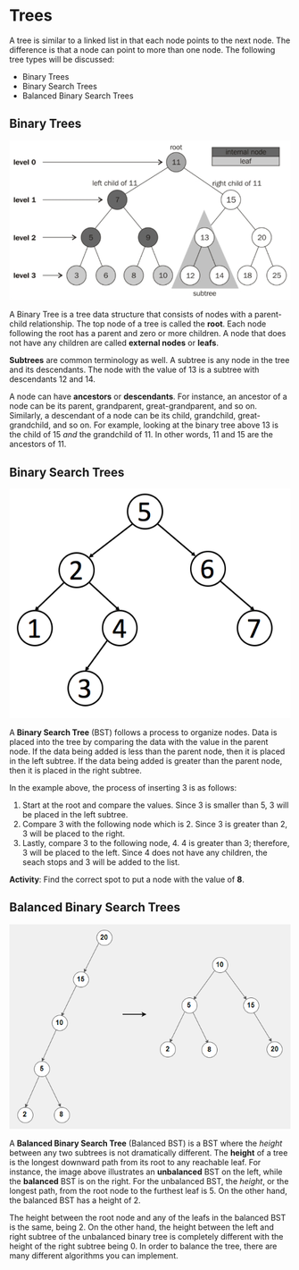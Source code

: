 # Trees

A tree is similar to a linked list in that each node points to the next node. The difference is that a node can point to more than one node. The following tree types will be discussed:
- Binary Trees
- Binary Search Trees
- Balanced Binary Search Trees

## Binary Trees
![Image of Binary Tree](images/binary-tree-illustration.png)

A Binary Tree is a tree data structure that consists of nodes with a parent-child relationship. The top node of a tree is called the **root**. Each node following the root has a parent and zero or more children. A node that does not have any children are called **external nodes** or **leafs**.

**Subtrees** are common terminology as well. A subtree is any node in the tree and its descendants. The node with the value of 13 is a subtree with descendants 12 and 14.

A node can have **ancestors** or **descendants**. For instance, an ancestor of a node can be its parent, grandparent, great-grandparent, and so on. Similarly, a descendant of a node can be its child, grandchild, great-grandchild, and so on. For example, looking at the binary tree above 13 is the child of 15 *and* the grandchild of 11. In other words, 11 and 15 are the ancestors of 11.

## Binary Search Trees
![Image of Binary Search Tree](images/binary-search-tree-illustration.jpg)

A **Binary Search Tree** (BST) follows a process to organize nodes. Data is placed into the tree by comparing the data with the value in the parent node. If the data being added is less than the parent node, then it is placed in the left subtree. If the data being added is greater than the parent node, then it is placed in the right subtree. 

In the example above, the process of inserting 3 is as follows:
1. Start at the root and compare the values. Since 3 is smaller than 5, 3 will be placed in the left subtree.
2. Compare 3 with the following node which is 2. Since 3 is greater than 2, 3 will be placed to the right.
3. Lastly, compare 3 to the following node, 4. 4 is greater than 3; therefore, 3 will be placed to the left. Since 4 does not have any children, the seach stops and 3 will be added to the list.

**Activity**: Find the correct spot to put a node with the value of **8**.

## Balanced Binary Search Trees
![Image of Balanced Binary Search Tree](images/balanced-tree-illustration.png)

A **Balanced Binary Search Tree** (Balanced BST) is a BST where the *height* between any two subtrees is not dramatically different. The **height** of a tree is the longest downward path from its root to any reachable leaf. For instance, the image above illustrates an **unbalanced** BST on the left, while the **balanced** BST is on the right. For the unbalanced BST, the *height*, or the longest path, from the root node to the furthest leaf is 5. On the other hand, the balanced BST has a height of 2. 

The height between the root node and any of the leafs in the balanced BST is the same, being 2. On the other hand, the height between the left and right subtree of the unbalanced binary tree is completely different with the height of the right subtree being 0. In order to balance the tree, there are many different algorithms you can implement. 



